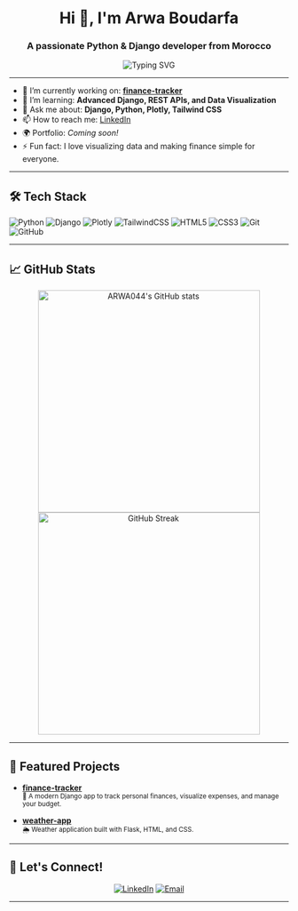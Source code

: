 <!-- Profile README for ARWA044 -->

<h1 align="center">Hi 👋, I'm Arwa Boudarfa</h1>
<h3 align="center">A passionate Python & Django developer from Morocco</h3>

<p align="center">
  <img src="https://readme-typing-svg.demolab.com?font=Fira+Code&duration=2000&pause=1000&color=1A9FFF&center=true&vCenter=true&width=435&lines=Welcome+to+my+GitHub!;I+love+building+web+apps+with+Django;Open+Source+Enthusiast+%F0%9F%92%BB" alt="Typing SVG" />
</p>

---

- 🔭 I’m currently working on: **[finance-tracker](https://github.com/ARWA044/finance-tracker)**
- 🌱 I’m learning: **Advanced Django, REST APIs, and Data Visualization**
- 💬 Ask me about: **Django, Python, Plotly, Tailwind CSS**
- 📫 How to reach me: [LinkedIn](https://www.linkedin.com/in/arwa-boudarfa/)
- 🌍 Portfolio: *Coming soon!*
- ⚡ Fun fact: I love visualizing data and making finance simple for everyone.

---

## 🛠️ Tech Stack

![Python](https://img.shields.io/badge/Python-3776AB?style=flat&logo=python&logoColor=white)
![Django](https://img.shields.io/badge/Django-092E20?style=flat&logo=django&logoColor=white)
![Plotly](https://img.shields.io/badge/Plotly-3F4F75?style=flat&logo=plotly&logoColor=white)
![TailwindCSS](https://img.shields.io/badge/Tailwind_CSS-38B2AC?style=flat&logo=tailwind-css&logoColor=white)
![HTML5](https://img.shields.io/badge/HTML5-E34F26?style=flat&logo=html5&logoColor=white)
![CSS3](https://img.shields.io/badge/CSS3-1572B6?style=flat&logo=css3&logoColor=white)
![Git](https://img.shields.io/badge/Git-F05032?style=flat&logo=git&logoColor=white)
![GitHub](https://img.shields.io/badge/GitHub-181717?style=flat&logo=github&logoColor=white)

---

## 📈 GitHub Stats

<p align="center">
  <img src="https://github-readme-stats.vercel.app/api?username=ARWA044&show_icons=true&theme=radical" alt="ARWA044's GitHub stats" width="400"/>
  <img src="https://github-readme-streak-stats.herokuapp.com/?user=ARWA044&theme=radical" alt="GitHub Streak" width="400"/>
</p>

---

## 📂 Featured Projects

- [**finance-tracker**](https://github.com/ARWA044/finance-tracker)  
  <sub>💸 A modern Django app to track personal finances, visualize expenses, and manage your budget.</sub>

- [**weather-app**](https://github.com/ARWA044/weather-app)  
  <sub>🌦️ Weather application built with Flask, HTML, and CSS.</sub>

---

## 🤝 Let's Connect!

<p align="center">
  <a href="https://www.linkedin.com/in/arwa-boudarfa/"><img src="https://img.shields.io/badge/LinkedIn-blue?logo=linkedin&logoColor=white" alt="LinkedIn"></a>
  <a href="mailto:your.email@example.com"><img src="https://img.shields.io/badge/Email-D14836?logo=gmail&logoColor=white" alt="Email"></a>
</p>

---

<!--
**ARWA044/ARWA044** is a ✨ special ✨ repository because its `README.md` (this file) appears on your GitHub profile.
-->
